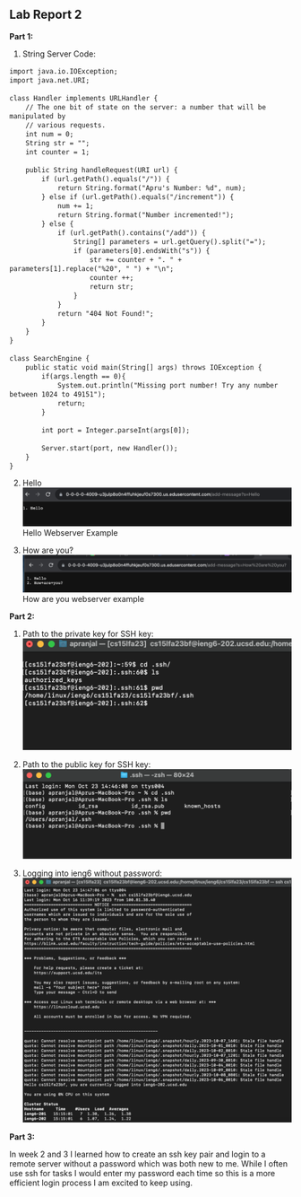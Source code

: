 ## Lab Report 2

**Part 1:**

1. String Server Code:
```
import java.io.IOException;
import java.net.URI;

class Handler implements URLHandler {
    // The one bit of state on the server: a number that will be manipulated by
    // various requests.
    int num = 0;
    String str = "";
    int counter = 1;

    public String handleRequest(URI url) {
        if (url.getPath().equals("/")) {
            return String.format("Apru's Number: %d", num);
        } else if (url.getPath().equals("/increment")) {
            num += 1;
            return String.format("Number incremented!");
        } else {
            if (url.getPath().contains("/add")) {
                String[] parameters = url.getQuery().split("=");
                if (parameters[0].endsWith("s")) {
                    str += counter + ". " + parameters[1].replace("%20", " ") + "\n";
                    counter ++;
                    return str;
                }
            }
            return "404 Not Found!";
        }
    }
}

class SearchEngine {
    public static void main(String[] args) throws IOException {
        if(args.length == 0){
            System.out.println("Missing port number! Try any number between 1024 to 49151");
            return;
        }

        int port = Integer.parseInt(args[0]);

        Server.start(port, new Handler());
    }
}
```

2. Hello
![Image](lab02_pngs/hello.png)
Hello Webserver Example

4. How are you?
![Image](lab02_pngs/how_are_you.png)
How are you webserver example


**Part 2:**

1. Path to the private key for SSH key:
![Image](lab02_pngs/private_key.png)

3. Path to the public key for SSH key:
![Image](lab02_pngs/public_key.png)

5. Logging into ieng6 without password:
![Image](lab02_pngs/no_pw_login.png)

**Part 3:**

In week 2 and 3 I learned how to create an ssh key pair and login to a remote server without a password which was both new to me. While I often use ssh for tasks I would enter my password each time so this is a more efficient login process I am excited to keep using.
